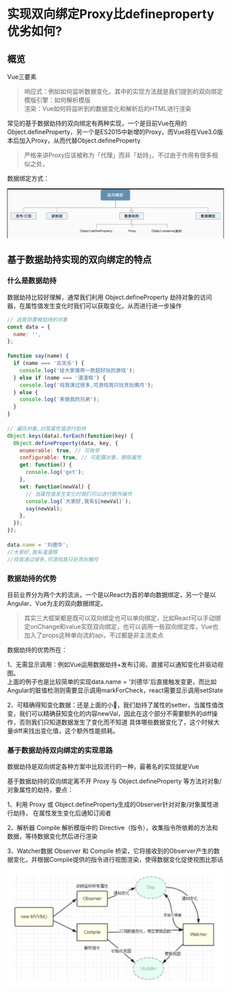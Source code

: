 # 实现双向绑定Proxy比defineproperty优劣如何?
## 概览
Vue三要素
>响应式：例如如何监听数据变化，其中的实现方法就是我们提到的双向绑定<br>
模版引擎：如何解析模版<br>
渲染：Vue如何将监听到的数据变化和解析后的HTML进行渲染

常见的基于数据劫持的双向绑定有两种实现，一个是目前Vue在用的Object.defineProperty，另一个是ES2015中新增的Proxy，而Vue将在Vue3.0版本后加入Proxy，从而代替Object.defineProperty

>严格来讲Proxy应该被称为「代理」而非「劫持」，不过由于作用有很多相似之处，

数据绑定方式：

![mahua](./img/数据绑定.png)

## 基于数据劫持实现的双向绑定的特点

### 什么是数据劫持
数据劫持比较好理解，通常我们利用 Object.defineProperty 劫持对象的访问器，在属性值发生变化时我们可以获取变化，从而进行进一步操作

```js
// 这是将要被劫持的对象
const data = {
  name: '',
};

function say(name) {
  if (name === '古天乐') {
    console.log('给大家推荐一款超好玩的游戏');
  } else if (name === '渣渣辉') {
    console.log('戏我演过很多,可游戏我只玩贪玩懒月');
  } else {
    console.log('来做我的兄弟');
  }
}

// 遍历对象,对其属性值进行劫持
Object.keys(data).forEach(function(key) {
  Object.defineProperty(data, key, {
    enumerable: true, // 可枚举
    configurable: true, // 可配置对象，删除属性
    get: function() {
      console.log('get');
    },
    set: function(newVal) {
      // 当属性值发生变化时我们可以进行额外操作
      console.log(`大家好,我系${newVal}`);
      say(newVal);
    },
  });
});

data.name = '刘德华';
//大家好,我系渣渣辉
//戏我演过很多,可游戏我只玩贪玩懒月

```

### 数据劫持的优势
目前业界分为两个大的流派，一个是以React为首的单向数据绑定，另一个是以Angular、Vue为主的双向数据绑定。

>其实三大框架都是既可以双向绑定也可以单向绑定，比如React可以手动绑定onChange和value实现双向绑定，也可以调用一些双向绑定库，Vue也加入了props这种单向流的api，不过都是非主流卖点

数据劫持的优势所在：

1、无需显示调用：例如Vue运用数据劫持+发布订阅，直接可以通知变化并驱动视图。<br>
上面的例子也是比较简单的实现data.name = '刘德华'后直接触发变更，而比如Angular的脏值检测则需要显示调用markForCheck，react需要显示调用setState

2、可精确得知变化数据：还是上面的小🌰，我们劫持了属性的setter，当属性值改变，我们可以精确获知变化的内容newVal，因此在这个部分不需要额外的diff操作，否则我们只知道数据发生了变化而不知道
具体哪些数据变化了，这个时候大量diff来找出变化值，这个额外性能损耗。

### 基于数据劫持双向绑定的实现思路
数据劫持是双向绑定各种方案中比较流行的一种，最著名的实现就是Vue

基于数据劫持的双向绑定离不开 Proxy 与 Object.defineProperty 等方法对对象/对象属性的劫持，要点：

1、利用 Proxy 或 Object.defineProperty生成的Observer针对对象/对象属性进行劫持， 在属性发生变化后通知订阅者

2、解析器 Compile 解析模版中的 Directive（指令），收集指令所依赖的方法和数据，等待数据变化然后进行渲染

3、Watcher数据 Observer 和 Compile 桥梁，它将接收到的Observer产生的数据变化，并根据Compile提供的指令进行视图渲染，使得数据变化促使视图比那话

![mahua](./img/数据劫持.png)
